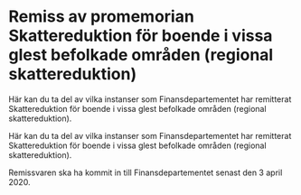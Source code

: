# Remiss av promemorian Skattereduktion för boende i vissa glest befolkade områden (regional skattereduktion)

Här kan du ta del av vilka instanser som Finansdepartementet har remitterat Skattereduktion för boende i vissa glest befolkade områden (regional skattereduktion).

Här kan du ta del av vilka instanser som Finansdepartementet har remitterat Skattereduktion för boende i vissa glest befolkade områden (regional skattereduktion).

Remissvaren ska ha kommit in till Finansdepartementet senast
den 3 april 2020.
